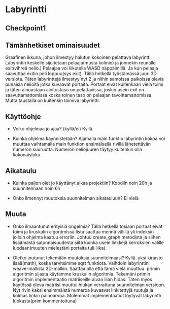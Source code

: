 # Labyrintti

## Checkpoint1

## Tämänhetkiset ominaisuudet

Graafinen ikkuna, johon ilmestyy halutun kokoinen pelattava labyrintti.
Labyrintin keskelle sijoitetaan pelaaja(musta kolmio) ja jonnekin reunalle exit(vihreä neliö.)
Pelaajaa voi liikutella WASD näppäimillä. Ja kun pelaaja saavuttaa exitin peli loppuu(sys.exit).
Tällä hetkellä työstämässä juuri 3D versiota. 
Täten labyrinttejä ilmestyy nyt 2 ja niihin samoissa paikoissa olevia punaisia neliöitä jotka kuvaavat portaita.
Portaat eivät kuitenkaan vielä toimi ja täten ainoastaan aloitustaso on pelattavissa, joskin usein exit on saavuttamattomissa koska toinen taso on pelaajan tavoittamattomissa.
Mutta taustalla on kuitenkin toimiva labyrintti.

 ## Käyttöohje

 - Voiko ohjelmaa jo ajaa? (kyllä/ei)
 Kyllä.

 - Kuinka ohjelma käynnistetään?
 Ajamalla main funktio
labyrintin kokoa voi muuttaa vaihtamalla main funktion ensimäisellä rivillä lähetettävän numeron suuruutta. Numeron neliöjuuren täytyy kuitenkin olla kokonaisluku.

 ## Aikataulu

 - Kuinka paljon olet jo käyttänyt aikaa projektiin?
 Koodiin noin 20h ja suunnitelmaan noin 6h

 - Onko ilmennyt muutoksia suunnitelman aikatauluun?
 Ei vielä

 ## Muuta

 - Onko ilmaantunut erityisiä ongelmia?
 Tällä hetkellä tosiaan portaat eivät toimi ja kruskalin algoritmissä lista saattaa mennä välillä yli indeksin jolloin ohjelma kaatuu erroriin.
 Johtuu create_graph metodista ja siihen lisäämästä satunnaisuudesta siitä kuinka usein linkkejä kerroksien välille luodaan(muuten mielestäni portaita tuli liika).

 - Oletko joutunut tekemään muutoksia suunnitelmaasi?
 Kyllä.
 yksi kirjasto lisää(math), koska tarvitsimme sqrt funktiota.
 Vaihdoin labyrinttini weave-mallista 3D-malliin. Saattaa olla että tämä vielä muuttuu.
primin algoritmin sijasta käytämme kruskalin algoritmia. Tekemäni primin algoritmin implementaatio matriiseille aivan liian hidas.
Täten myös käytössä oleva matriisi muuttui hiukan verrattuna suunnitelman versioon. Nyt rivin kaksi ensimmäistä numeroa kuvaavat linkitettyjä ruutuja ja kolmas linkin painoarvoa.
Molemmat implementaatiot löytyvät labyrinth luokasta(prim kommentoituna)

